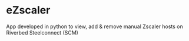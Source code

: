 # eZscaler
App developed in python to view, add &amp; remove manual Zscaler hosts on Riverbed Steelconnect (SCM)
